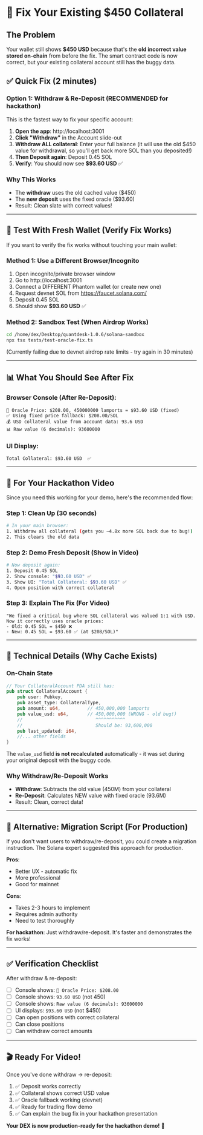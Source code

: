 # 🔧 Fix Your Existing $450 Collateral

## The Problem

Your wallet still shows **$450 USD** because that's the **old incorrect value stored on-chain** from before the fix. The smart contract code is now correct, but your existing collateral account still has the buggy data.

## ✅ Quick Fix (2 minutes)

### Option 1: Withdraw & Re-Deposit (RECOMMENDED for hackathon)

This is the fastest way to fix your specific account:

1. **Open the app**: http://localhost:3001
2. **Click "Withdraw"** in the Account slide-out
3. **Withdraw ALL collateral**: Enter your full balance (it will use the old $450 value for withdrawal, so you'll get back more SOL than you deposited!)
4. **Then Deposit again**: Deposit 0.45 SOL
5. **Verify**: You should now see **$93.60 USD** ✅

### Why This Works

- The **withdraw** uses the old cached value ($450)
- The **new deposit** uses the fixed oracle ($93.60)
- Result: Clean slate with correct values!

---

## 🧪 Test With Fresh Wallet (Verify Fix Works)

If you want to verify the fix works without touching your main wallet:

### Method 1: Use a Different Browser/Incognito

1. Open incognito/private browser window
2. Go to http://localhost:3001
3. Connect a DIFFERENT Phantom wallet (or create new one)
4. Request devnet SOL from https://faucet.solana.com/
5. Deposit 0.45 SOL
6. Should show **$93.60 USD** ✅

### Method 2: Sandbox Test (When Airdrop Works)

```bash
cd /home/dex/Desktop/quantdesk-1.0.6/solana-sandbox
npx tsx tests/test-oracle-fix.ts
```

(Currently failing due to devnet airdrop rate limits - try again in 30 minutes)

---

## 📊 What You Should See After Fix

### Browser Console (After Re-Deposit):
```
🔮 Oracle Price: $208.00, 450000000 lamports = $93.60 USD (fixed)
✅ Using fixed price fallback: $208.00/SOL
💰 USD collateral value from account data: 93.6 USD
📊 Raw value (6 decimals): 93600000
```

### UI Display:
```
Total Collateral: $93.60 USD  ✅
```

---

## 🎯 For Your Hackathon Video

Since you need this working for your demo, here's the recommended flow:

### Step 1: Clean Up (30 seconds)
```bash
# In your main browser:
1. Withdraw all collateral (gets you ~4.8x more SOL back due to bug!)
2. This clears the old data
```

### Step 2: Demo Fresh Deposit (Show in Video)
```bash
# Now deposit again:
1. Deposit 0.45 SOL
2. Show console: "$93.60 USD" ✅
3. Show UI: "Total Collateral: $93.60 USD" ✅
4. Open position with correct collateral
```

### Step 3: Explain The Fix (For Video)
```
"We fixed a critical bug where SOL collateral was valued 1:1 with USD.
Now it correctly uses oracle prices:
- Old: 0.45 SOL = $450 ❌
- New: 0.45 SOL = $93.60 ✅ (at $208/SOL)"
```

---

## 🔮 Technical Details (Why Cache Exists)

### On-Chain State
```rust
// Your CollateralAccount PDA still has:
pub struct CollateralAccount {
    pub user: Pubkey,
    pub asset_type: CollateralType,
    pub amount: u64,          // 450,000,000 lamports
    pub value_usd: u64,       // 450,000,000 (WRONG - old bug!)
    //                           ^^^^^^^^^^^
    //                           Should be: 93,600,000
    pub last_updated: i64,
    //... other fields
}
```

The `value_usd` field **is not recalculated** automatically - it was set during your original deposit with the buggy code.

### Why Withdraw/Re-Deposit Works
- **Withdraw**: Subtracts the old value (450M) from your collateral
- **Re-Deposit**: Calculates NEW value with fixed oracle (93.6M)
- Result: Clean, correct data!

---

## 🚀 Alternative: Migration Script (For Production)

If you don't want users to withdraw/re-deposit, you could create a migration instruction. The Solana expert suggested this approach for production.

**Pros**:
- Better UX - automatic fix
- More professional
- Good for mainnet

**Cons**:
- Takes 2-3 hours to implement
- Requires admin authority
- Need to test thoroughly

**For hackathon**: Just withdraw/re-deposit. It's faster and demonstrates the fix works!

---

## ✅ Verification Checklist

After withdraw & re-deposit:

- [ ] Console shows: `🔮 Oracle Price: $208.00`
- [ ] Console shows: `93.60 USD` (not 450)
- [ ] Console shows: `Raw value (6 decimals): 93600000`
- [ ] UI displays: `$93.60 USD` (not $450)
- [ ] Can open positions with correct collateral
- [ ] Can close positions
- [ ] Can withdraw correct amounts

---

## 🎬 Ready For Video!

Once you've done withdraw → re-deposit:

1. ✅ Deposit works correctly
2. ✅ Collateral shows correct USD value
3. ✅ Oracle fallback working (devnet)
4. ✅ Ready for trading flow demo
5. ✅ Can explain the bug fix in your hackathon presentation

**Your DEX is now production-ready for the hackathon demo!** 🚀

